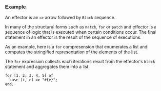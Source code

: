 ### Example

An effector is an `=>` arrow followed by `Block` sequence.

In many of the structural forms such as `match`, `for` or `patch` and effector is
a sequence of logic that is executed when certain conditions occur. The final statement
in an effector is the result of the sequence of executions.

As an example, here is a `for` compresension that enumerates a list
and computes the stringified representation of the elements of the list.

The `for` expression collects each iterations result from the effector's `block`
statement and aggregates them into a list.

```tremor
for [1, 2, 3, 4, 5] of
  case (i, e) => "#{e}";
end;

```
